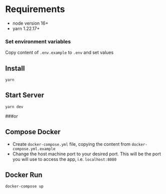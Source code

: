 # Requirements

- node version 16+
- yarn 1.22.17+

### Set environment variables
Copy content of `.env.example` to `.env` and set values

## Install
`yarn`

## Start Server
`yarn dev`

###or

## Compose Docker
- Create `docker-compose.yml` file, copying the content from `docker-compose.yml.example`
- Change the host machine port to your desired port. This will be the port you will use to access the app, i.e. `localhost:8080`

## Docker Run
`docker-compose up`
